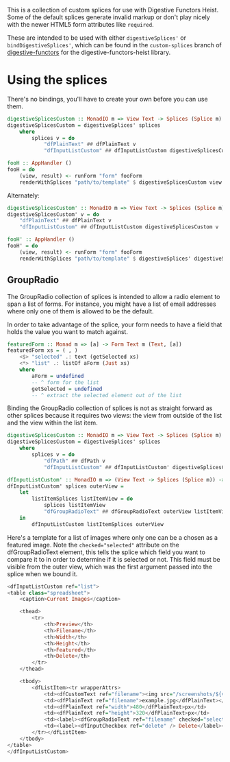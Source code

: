 This is a collection of custom splices for use with Digestive Functors Heist.  Some of the default splices generate invalid markup or don't play nicely with the newer HTML5 form attributes like `required`.

These are intended to be used with either `digestiveSplices'` or `bindDigestiveSplices'`, which can be found in the `custom-splices` branch of [digestive-functors](https://github.com/cimmanon/digestive-functors) for the digestive-functors-heist library.

# Using the splices

There's no bindings, you'll have to create your own before you can use them.

```haskell
digestiveSplicesCustom :: MonadIO m => View Text -> Splices (Splice m)
digestiveSplicesCustom = digestiveSplices' splices
	where
		splices v = do
			"dfPlainText" ## dfPlainText v
			"dfInputListCustom" ## dfInputListCustom digestiveSplicesCustom v

fooH :: AppHandler ()
fooH = do
	(view, result) <- runForm "form" fooForm
	renderWithSplices "path/to/template" $ digestiveSplicesCustom view
```

Alternately:

```haskell
digestiveSplicesCustom' :: MonadIO m => View Text -> Splices (Splice m)
digestiveSplicesCustom' v = do
	"dfPlainText" ## dfPlainText v
	"dfInputListCustom" ## dfInputListCustom digestiveSplicesCustom v

fooH' :: AppHandler ()
fooH' = do
	(view, result) <- runForm "form" fooForm
	renderWithSplices "path/to/template" $ digestiveSplices' digestiveSplicesCustom' view
```

## GroupRadio

The GroupRadio collection of splices is intended to allow a radio element to span a list of forms.  For instance, you might have a list of email addresses where only one of them is allowed to be the default.

In order to take advantage of the splice, your form needs to have a field that holds the value you want to match against.

```haskell
featuredForm :: Monad m => [a] -> Form Text m (Text, [a])
featuredForm xs = ( , )
	<$> "selected" .: text (getSelected xs)
	<*> "list" .: listOf aForm (Just xs)
	where
		aForm = undefined
		-- ^ form for the list
		getSelected = undefined
		-- ^ extract the selected element out of the list
```

Binding the GroupRadio collection of splices is not as straight forward as other splices because it requires two views:  the view from outside of the list and the view within the list item.

```haskell
digestiveSplicesCustom :: MonadIO m => View Text -> Splices (Splice m)
digestiveSplicesCustom = digestiveSplices' splices
	where
		splices v = do
			"dfPath" ## dfPath v
			"dfInputListCustom" ## dfInputListCustom' digestiveSplicesCustom v

dfInputListCustom' :: MonadIO m => (View Text -> Splices (Splice m)) -> View Text -> Splice m
dfInputListCustom' splices outerView =
	let
		listItemSplices listItemView = do
			splices listItemView
			"dfGroupRadioText" ## dfGroupRadioText outerView listItemView
	in
		dfInputListCustom listItemSplices outerView
```

Here's a template for a list of images where only one can be a chosen as a featured image.  Note the `checked="selected"` attribute on the dfGroupRadioText element, this tells the splice which field you want to compare it to in order to determine if it is selected or not.  This field must be visible from the outer view, which was the first argument passed into the splice when we bound it.

```haskell
<dfInputListCustom ref="list">
<table class="spreadsheet">
	<caption>Current Images</caption>

	<thead>
		<tr>
			<th>Preview</th>
			<th>Filename</th>
			<th>Width</th>
			<th>Height</th>
			<th>Featured</th>
			<th>Delete</th>
		</tr>
	</thead>

	<tbody>
		<dfListItem><tr wrapperAttrs>
			<td><dfCustomText ref="filename"><img src="/screenshots/${value}" width="200" alt="" /></dfCustomText></td>
			<td><dfPlainText ref="filename">example.jpg</dfPlainText></td>
			<td><dfPlainText ref="width">480</dfPlainText>px</td>
			<td><dfPlainText ref="height">320</dfPlainText>px</td>
			<td><label><dfGroupRadioText ref="filename" checked="selected" /> Featured</label></td>
			<td><label><dfInputCheckbox ref="delete" /> Delete</label></td>
		</tr></dfListItem>
	</tbody>
</table>
</dfInputListCustom>
```
